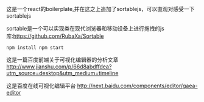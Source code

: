 这是一个react的boilerplate,并在这之上追加了sortablejs，可以直观对感受一下sortablejs

sortable是一个可以实现类在现代浏览器和移动设备上进行拖拽的js库:https://github.com/RubaXa/Sortable

`
npm install
npm start
`

这是一篇百度前端关于可视化编辑器的分析文章 http://www.jianshu.com/p/66d8abdffdea?utm_source=desktop&utm_medium=timeline

这是百度在线可视化编辑平台 http://next.baidu.com/components/editor/gaea-editor
